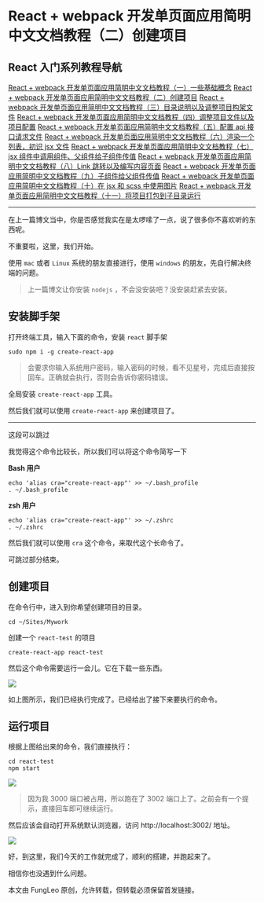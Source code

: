 # React + webpack 开发单页面应用简明中文文档教程（二）创建项目

## React 入门系列教程导航

[React + webpack 开发单页面应用简明中文文档教程（一）一些基础概念](http://blog.csdn.net/fungleo/article/details/80841159)
[React + webpack 开发单页面应用简明中文文档教程（二）创建项目](http://blog.csdn.net/fungleo/article/details/80841181)
[React + webpack 开发单页面应用简明中文文档教程（三）目录说明以及调整项目构架文件](http://blog.csdn.net/fungleo/article/details/80841200)
[React + webpack 开发单页面应用简明中文文档教程（四）调整项目文件以及项目配置](http://blog.csdn.net/fungleo/article/details/80841220)
[React + webpack 开发单页面应用简明中文文档教程（五）配置 api 接口请求文件](http://blog.csdn.net/fungleo/article/details/80841241)
[React + webpack 开发单页面应用简明中文文档教程（六）渲染一个列表，初识 jsx 文件](http://blog.csdn.net/fungleo/article/details/80841255)
[React + webpack 开发单页面应用简明中文文档教程（七）jsx 组件中调用组件、父组件给子组件传值](http://blog.csdn.net/fungleo/article/details/80841263)
[React + webpack 开发单页面应用简明中文文档教程（八）Link 跳转以及编写内容页面](http://blog.csdn.net/fungleo/article/details/80841274)
[React + webpack 开发单页面应用简明中文文档教程（九）子组件给父组件传值](http://blog.csdn.net/fungleo/article/details/80841290)
[React + webpack 开发单页面应用简明中文文档教程（十）在 jsx 和 scss 中使用图片](http://blog.csdn.net/fungleo/article/details/80841296)
[React + webpack 开发单页面应用简明中文文档教程（十一）将项目打包到子目录运行](http://blog.csdn.net/fungleo/article/details/80841308)

****

在上一篇博文当中，你是否感觉我实在是太啰嗦了一点，说了很多你不喜欢听的东西呢。

不重要啦，这里，我们开始。

使用 `mac` 或者 `Linux` 系统的朋友直接进行，使用 `windows` 的朋友，先自行解决终端的问题。

> 上一篇博文让你安装 `nodejs` ，不会没安装吧？没安装赶紧去安装。

## 安装脚手架

打开终端工具，输入下面的命令，安装 `react` 脚手架

```shell
sudo npm i -g create-react-app
```

> 会要求你输入系统用户密码，输入密码的时候，看不见星号，完成后直接按回车。正确就会执行，否则会告诉你密码错误。

全局安装 `create-react-app` 工具。

然后我们就可以使用 `create-react-app` 来创建项目了。

****

这段可以跳过

我觉得这个命令比较长，所以我们可以将这个命令简写一下

**Bash 用户**

```shell
echo 'alias cra="create-react-app"' >> ~/.bash_profile
. ~/.bash_profile
```

**zsh 用户**

```shell
echo 'alias cra="create-react-app"' >> ~/.zshrc
. ~/.zshrc
```

然后我们就可以使用 `cra` 这个命令，来取代这个长命令了。

可跳过部分结束。

## 创建项目

在命令行中，进入到你希望创建项目的目录。

```shell
cd ~/Sites/Mywork
```

创建一个 `react-test` 的项目

```shell
create-react-app react-test
```

然后这个命令需要运行一会儿。它在下载一些东西。

![](https://raw.githubusercontent.com/fengcms/articles/master/image/b3/1de48e5ebe2464425bf115131cd3fa.jpg)

如上图所示，我们已经执行完成了。已经给出了接下来要执行的命令。

## 运行项目

根据上图给出来的命令，我们直接执行：

```shell
cd react-test
npm start
```

![](https://raw.githubusercontent.com/fengcms/articles/master/image/da/d228164bdde7a9e28da5c8a4bb0264.jpg)

> 因为我 3000 端口被占用，所以跑在了 3002 端口上了。之前会有一个提示，直接回车即可继续运行。

然后应该会自动打开系统默认浏览器，访问 http://localhost:3002/ 地址。

![](https://raw.githubusercontent.com/fengcms/articles/master/image/28/9650238d06ed80d2643568d664e7bd.jpg)


好，到这里，我们今天的工作就完成了，顺利的搭建，并跑起来了。

相信你也没遇到什么问题。

本文由 FungLeo 原创，允许转载，但转载必须保留首发链接。


